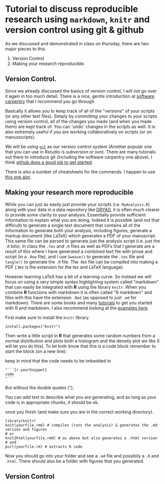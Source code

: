 # Tutorial to discuss reproducible research using `markdown`, `knitr` and version control using git & github

As we discussed and demonstrated in class on thursday, there are two major pieces to this.

1. Version Control
2. Making your research reproducible.

## Version Control.

Since we already discussed the basics of version control, I will not go over it again in too much detail. There is a nice, gentle introduction  at [software carpentry](http://software-carpentry.org/v5/novice/git/index.html) that I recommend you go through.

Basically it allows you to keep track of all of the "versions" of your scripts (or any other text files). Simply by *committing* your changes to your scripts using version control, all of the changes you made (and when you made them) are kept track of. You can 'undo' changes in the scripts as well. It is also extremely useful if you are working collaboratively on scripts (or on manusscripts).

We will be using [`git`](http://git-scm.com/) as our version control system (Another popular one that you can use in Rstudio is *subversion* or *svn*). There are many tutorials out there to introduce git (including the software carpentry one above). I think [github does a good job to get started](https://help.github.com/). 

There is also a number of cheatsheets for the commands. I happen to use [this one alot](https://training.github.com/kit/downloads/github-git-cheat-sheet.pdf).

## Making your research more reproducible

While you can just as easily just provide your scripts (i.e. `MyAnalysis.R`) along with your data in a data repository like [DRYAD](http://datadryad.org/), it is often much clearer to provide some clarity to your analysis. Essentially provide sufficient information to explain what you are doing. Indeed it is possible (and not that difficult) to generate a single text document that contains all of the information to generate both your analysis, including figures, generate a markup document (like LaTeX) which generates a PDF of your manuscript. This same file can be parsed to generate just the analysis script (i.e. just the `.R` bits). In class the `.tex` and `.R` files as well as  PDFs that I generate are a result of this where I have generated a combined text file with prose and script (in a `.Rnw` file), and I use `Sweave()` to generate the `.tex` file and `tangle()` to generate the `.R` file. The .tex file can be compiled into making a PDF (.tex is the extension for the tex and LaTeX language).

However learning LaTeX has a bit of a learning curve. So instead we will focus on using a very simple syntax highlighting system called "markdown" that can easily be integrated with **R** using the library `knitr`. When you combine **R** functions with markdown it is often called "R markdown" and files with this have the extension `.Rmd` (as opposed to just `.md` for markdown). There are some books and many [tutorials](http://yihui.name/knitr/demo/minimal/) to get you started with R and markdown. I also recommend looking at the [examples here](http://kbroman.org/knitr_knutshell/pages/Rmarkdown.html).



First make sure to install the `knitr` library. 
```{r install_packages}
install.packages("knitr")
```

Then write a little script in **R** that generates some random numbers from a normal distribution and plots both a histogram and the density plot we like (I will let you do this). To let knitr know that this is a code block remember to start the block (on a new line):

keep in mind that the code needs to be imbedded in  
```
"```{r yourSnippet}
code
"```
```

But without the double quotes (").

You can add text to describe what you are generating, and as long as your code is in appropriate chunks, it should be ok.

once you finish (and make sure you are in the correct working directory).

```{r load_knitr}
library(knitr)
knit(yourfile.rmd) # compiles (runs the analysis) & generates the .md version and figures
# or 
knit2html(yourfile.rmd) # as above but also generates a .html version
# and
purl(yourfile.rm) # extracts R code
```

Now you should go into your folder and see a `.md` file and possibily a `.R` and `.html`. There should also be a folder with figures that you generated.

## Version Control



